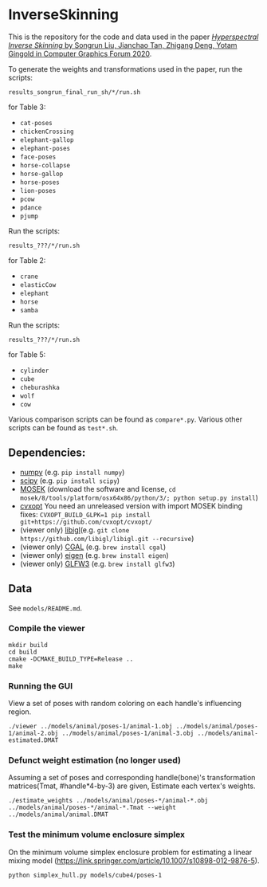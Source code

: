 # InverseSkinning

This is the repository for the code and data used in the paper [*Hyperspectral Inverse Skinning* by Songrun Liu, Jianchao Tan, Zhigang Deng, Yotam Gingold in Computer Graphics Forum 2020](https://cragl.cs.gmu.edu/hyperskinning/).

To generate the weights and transformations used in the paper, run the scripts:

    results_songrun_final_run_sh/*/run.sh

for Table 3:

* `cat-poses`
* `chickenCrossing`
* `elephant-gallop`
* `elephant-poses`
* `face-poses`
* `horse-collapse`
* `horse-gallop`
* `horse-poses`
* `lion-poses`
* `pcow`
* `pdance`
* `pjump`

Run the scripts:

    results_???/*/run.sh

for Table 2:

* `crane`
* `elasticCow`
* `elephant`
* `horse`
* `samba`

Run the scripts:

    results_???/*/run.sh

for Table 5:

* `cylinder`
* `cube`
* `cheburashka`
* `wolf`
* `cow`

Various comparison scripts can be found as `compare*.py`.
Various other scripts can be found as `test*.sh`.

## Dependencies:

- [numpy](http://www.numpy.org/) (e.g. `pip install numpy`)
- [scipy](https://www.scipy.org/) (e.g. `pip install scipy`)
- [MOSEK](https://mosek.com/) (download the software and license, `cd mosek/8/tools/platform/osx64x86/python/3/; python setup.py install`)
- [cvxopt](http://cvxopt.org/) You need an unreleased version with import MOSEK binding fixes: `CVXOPT_BUILD_GLPK=1 pip install git+https://github.com/cvxopt/cvxopt/`
- (viewer only) [libigl](https://github.com/libigl/libigl)(e.g. `git clone https://github.com/libigl/libigl.git --recursive`)
- (viewer only) [CGAL](http://www.cgal.org) (e.g. `brew install cgal`)
- (viewer only) [eigen](http://eigen.tuxfamily.org/) (e.g. `brew install eigen`)
- (viewer only) [GLFW3](http://www.glfw.org/) (e.g. `brew install glfw3`)

## Data

See `models/README.md`.

### Compile the viewer

    mkdir build
    cd build
    cmake -DCMAKE_BUILD_TYPE=Release ..
    make

### Running the GUI

View a set of poses with random coloring on each handle's influencing region.

	./viewer ../models/animal/poses-1/animal-1.obj ../models/animal/poses-1/animal-2.obj ../models/animal/poses-1/animal-3.obj ../models/animal-estimated.DMAT
	
### Defunct weight estimation (no longer used)

Assuming a set of poses and corresponding handle(bone)'s transformation matrices(Tmat, #handle*4-by-3) are given,
Estimate each vertex's weights.

	./estimate_weights ../models/animal/poses-*/animal-*.obj ../models/animal/poses-*/animal-*.Tmat --weight ../models/animal/animal.DMAT	

### Test the minimum volume enclosure simplex
On the minimum volume simplex enclosure problem for estimating a linear mixing model
(https://link.springer.com/article/10.1007/s10898-012-9876-5).

	python simplex_hull.py models/cube4/poses-1
